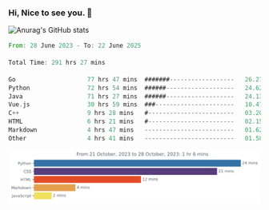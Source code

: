 ### Hi, Nice to see you. 👋

<!--
**EtherFin/EtherFin** is a ✨ _special_ ✨ repository because its `README.md` (this file) appears on your GitHub profile.

Here are some ideas to get you started:

- 🔭 I’m currently working on ...
- 🌱 I’m currently learning ...
- 👯 I’m looking to collaborate on ...
- 🤔 I’m looking for help with ...
- 💬 Ask me about ...
- 📫 How to reach me: ...
- 😄 Pronouns: ...
- ⚡ Fun fact: ...
-->


![Anurag's GitHub stats](https://github-readme-stats.vercel.app/api?username=EtherFin&bg_color=30,e96443,e97f43,e99943,e9b443,e9ce43,e9e843,d3e943,bee943,a9e943,94e943&title_color=fff&text_color=000&show_icons=true&icon_color=000)


<!--START_SECTION:waka-->

```rust
From: 28 June 2023 - To: 22 June 2025

Total Time: 291 hrs 27 mins

Go                    77 hrs 47 mins  #######------------------   26.27 %
Python                72 hrs 54 mins  ######-------------------   24.62 %
Java                  71 hrs 27 mins  ######-------------------   24.13 %
Vue.js                30 hrs 59 mins  ###----------------------   10.47 %
C++                   9 hrs 28 mins   #------------------------   03.20 %
HTML                  6 hrs 21 mins   #------------------------   02.15 %
Markdown              4 hrs 47 mins   -------------------------   01.62 %
Other                 4 hrs 41 mins   -------------------------   01.58 %
```

<!--END_SECTION:waka-->

<img
  src="https://github.com/EtherFin/EtherFin/blob/master/images/stat.svg"
  alt="Work Dashboard"
/>


